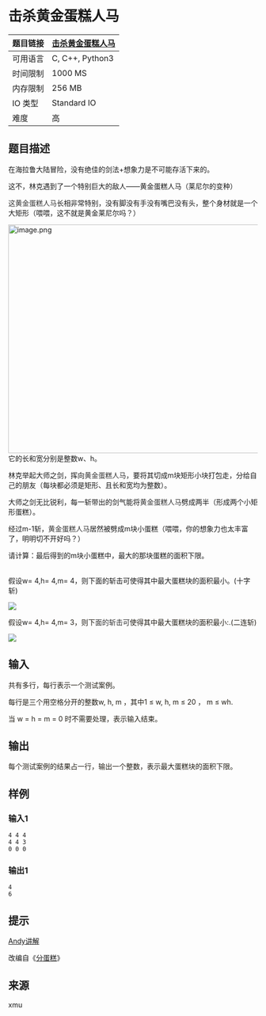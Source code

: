 # 击杀黄金蛋糕人马

| 题目链接 | [击杀黄金蛋糕人马](http://xmuoj.com/problem/NQ090) |
| --- | --- |
| 可用语言 | C, C++, Python3 |
| 时间限制 | 1000 MS |
| 内存限制 | 256 MB |
| IO 类型 | Standard IO |
| 难度 | 高 |

## 题目描述

<p>在海拉鲁大陆冒险，没有绝佳的剑法+想象力是不可能存活下来的。</p><p>这不，林克遇到了一个特别巨大的敌人——黄金蛋糕人马（莱尼尔的变种）</p><p><span style="color: rgb(51, 51, 51);">这黄金蛋糕人马</span>长相非常特别，没有脚没有手没有嘴巴没有头，整个身材就是一个大矩形（喂喂，这不就是黄金莱尼尔吗？）</p><p><img alt="image.png" src="/public/upload/c566399d7b.png" width="863" height="462" /><br />它的长和宽分别是整数w、h。</p><p>林克举起大师之剑，挥向<span style="color: rgb(51, 51, 51);">黄金蛋糕人马</span>，要将其切成m块矩形小块打包走，分给自己的朋友（每块都必须是矩形、且长和宽均为整数）。</p><p>大师之剑无比锐利，每一斩带出的剑气能将<span style="color: rgb(51, 51, 51);">黄金蛋糕人马</span>劈成两半（形成两个小矩形蛋糕）。</p><p>经过m-1斩，<span style="color: rgb(51, 51, 51);">黄金蛋糕人马</span>居然被劈成m块小蛋糕（喂喂，你的想象力也太丰富了，明明切不开好吗？）</p><p>请计算：最后得到的m块小蛋糕中，最大的那块蛋糕的面积下限。<br /><br /></p><p>假设w= 4,h= 4,m= 4，则下面的斩击可使得其中最大蛋糕块的面积最小。(十字斩)</p><p><img src="http://media.openjudge.cn/images/upload/1372385654.gif" /><br /></p><p><span style="color: rgb(35, 31, 23);">假设</span>w<span style="color: rgb(35, 31, 23);">= 4,h= 4,m= 3</span><span style="color: rgb(35, 31, 23);">，则下<span style="color: rgb(51, 51, 51);">面的斩击可</span>使得其中最大蛋糕块的面积最小</span><span style="color: rgb(35, 31, 23);">:.(二连斩)</span><br /></p><p><span style="color: rgb(35, 31, 23);"><img src="http://media.openjudge.cn/images/upload/1372385663.gif" /><br /></span></p>

## 输入

<p><span style="color: rgb(35, 31, 23);">共有多行，每行表示一个测试案例。</span></p><p><span style="color: rgb(35, 31, 23);">每行是三个用空格分开的整数w, h, m ，其中1 ≤ w, h, m ≤ 20 ， m ≤ wh.</span></p><p><span style="color: rgb(35, 31, 23);">当 w = h = m = 0 时不需要处理，表示输入结束。</span><br /></p>

## 输出

<p><span style="color: rgb(35, 31, 23);">每个测试案例的结果占一行，输出一个整数，表示最大蛋糕块的面积下限。</span><br /></p>

## 样例

### 输入1

```
4 4 4
4 4 3
0 0 0
```

### 输出1

```
4
6
```

## 提示

<p><a href="https://www.bilibili.com/video/BV1ti4y1b7s1" target="_blank">Andy讲解</a><br /></p><p>改编自《<a href="https://www.bilibili.com/video/BV1Zb411q7iY?p=33" target="_blank">分蛋糕</a>》</p>

## 来源

xmu

